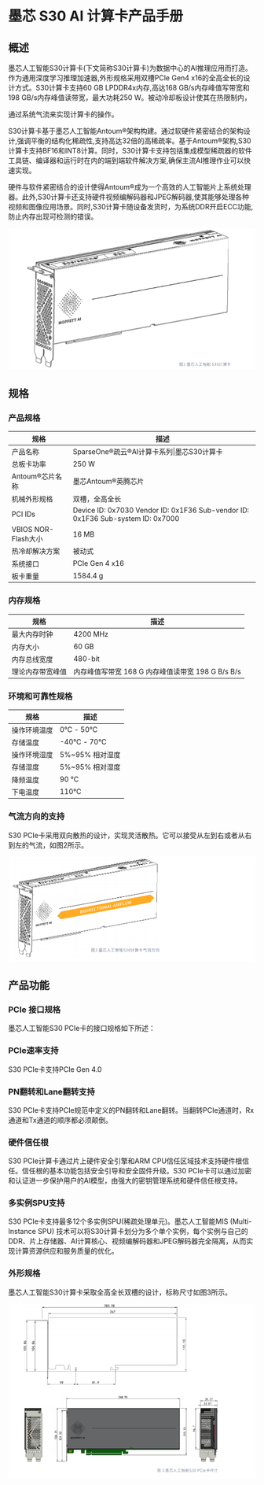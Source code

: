 # 墨芯 S30 AI 计算卡产品手册

## 概述

墨芯人工智能S30计算卡(下文简称S30计算卡)为数据中心的AI推理应用而打造。作为通用深度学习推理加速器,外形规格采用双槽PCle Gen4 x16的全高全长的设计方式。S30计算卡支持60 GB LPDDR4x内存,高达168 GB/s内存峰值写带宽和198 GB/s内存峰值读带宽，最大功耗250 W。被动冷却板设计使其在热限制内，

通过系统气流来实现计算卡的操作。

S30计算卡基于墨芯人工智能Antoum®️架构构建。通过软硬件紧密结合的架构设计,强调平衡的结构化稀疏性,支持高达32倍的高稀疏率。基于Antoum®️架构,S30计算卡支持BF16和INT8计算。同时，S30计算卡支持包括集成模型稀疏器的软件工具链、编译器和运行时在内的端到端软件解决方案,确保主流AI推理作业可以快速实现。

硬件与软件紧密结合的设计使得Antoum®️成为一个高效的人工智能片上系统处理器。此外,S30计算卡还支持硬件视频编解码器和JPEG解码器,使其能够处理各种视频和图像应用场景。同时,S30计算卡随设备发货时，为系统DDR开启ECC功能,防止内存出现可检测的错误。

![](./images/S30-1.png)

## 规格

### 产品规格

| **规格**            | **描述**                                                     |
| ------------------- | ------------------------------------------------------------ |
| 产品名称            | SparseOne®疏云®AI计算卡系列\|墨芯S30计算卡                   |
| 总板卡功率          | 250 W                                                        |
| Antoum®芯片名称     | 墨芯Antoum®英腾芯片                                          |
| 机械外形规格        | 双槽，全高全长                                               |
| PCI IDs             | Device ID: 0x7030 Vendor ID: 0x1F36  Sub-vendor ID: 0x1F36  Sub-system ID: 0x7000 |
| VBIOS NOR-Flash大小 | 16 MB                                                        |
| 热冷却解决方案      | 被动式                                                       |
| 系统接口            | PCIe Gen 4 x16                                               |
| 板卡重量            | 1584.4 g                                                     |

### 内存规格

| **规格**         | **描述**                                          |
| ---------------- | ------------------------------------------------- |
| 最大内存时钟     | 4200 MHz                                          |
| 内存大小         | 60 GB                                             |
| 内存总线宽度     | 480-bit                                           |
| 理论内存带宽峰值 | 内存峰值写带宽 168 G 内存峰值读带宽 198 G B/s B/s |

### 环境和可靠性规格

| **规格**     | **描述**        |
| ------------ | --------------- |
| 操作环境温度 | 0℃ - 50℃        |
| 存储温度     | -40℃ - 70℃      |
| 操作环境湿度 | 5%~95% 相对湿度 |
| 存储湿度     | 5%~95% 相对湿度 |
| 降频温度     | 90 ℃            |
| 下电温度     | 110℃            |

### 气流方向的支持

S30 PCIe卡采用双向散热的设计，实现灵活散热。它可以接受从左到右或者从右到左的气流，如图2所示。

![](./images/S30-2.png)

## 产品功能

### PCIe 接口规格 

墨芯人工智能S30 PCIe卡的接口规格如下所述： 

### PCIe速率支持 

S30 PCIe卡支持PCIe Gen 4.0 

### PN翻转和Lane翻转支持 

S30 PCIe卡支持PCIe规范中定义的PN翻转和Lane翻转。当翻转PCIe通道时，Rx通道和Tx通道的顺序都必须颠倒。

### 硬件信任根 

S30 PCIe计算卡通过片上硬件安全引擎和ARM CPU信任区域技术支持硬件根信任。信任根的基本功能包括安全引导和安全固件升级。S30 PCIe卡可以通过加密和认证进一步保护用户的AI模型，由强大的密钥管理系统和硬件信任根支持。 

### 多实例SPU支持 

S30 PCIe卡支持最多12个多实例SPU(稀疏处理单元)。墨芯人工智能MIS (Multi-Instance SPU) 技术可以将S30计算卡划分为多个单个实例，每个实例与自己的DDR、片上存储器、AI计算核心、视频编解码器和JPEG解码器完全隔离，从而实现计算资源供应和服务质量的优化。

### 外形规格 

墨芯人工智能S30计算卡采取全高全长双槽的设计，标称尺寸如图3所示。

![](./images/S30-3.png)

